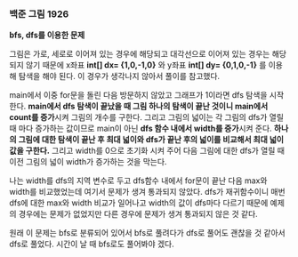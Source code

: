 ### 백준 그림 1926

**bfs, dfs를 이용한 문제**

그림은 가로, 세로로 이어져 있는 경우에 해당되고 대각선으로 이어져 있는 경우는 해당되지 않기 때문에  x좌표 **int[] dx= {1,0,-1,0}** 와 y좌표 **int[] dy= {0,1,0,-1}** 를 이용해 탐색을 해야 된다. 이 경우가 생각나지 않아서 풀이를 참고했다.  

main에서 이중 for문을 돌린 다음 방문하지 않았고 그래프가 1이라면 dfs 탐색을 시작한다. **main에서 dfs 탐색이 끝났을 때 그림 하나의 탐색이 끝난 것이니 main에서 count를 증가**시켜 그림의 개수를 구한다. 그리고 그림의 넓이는 각 그림의 dfs가 열릴 때 마다 증가하는 값이므로 main이 아닌 **dfs 함수 내에서 width를 증가**시켜 준다. **하나의 그림에 대한 탐색이 끝난 후 최대 넓이와 dfs가 끝난 후의 넓이를 비교해서 최대 넓이값을 구한다.** 그리고 width를 0으로 초기화 시켜 주어 다음 그림에 대한 dfs가 열릴 때 이전 그림의 넓이 width가 증가하는 것을 막는다.

나는 width를 dfs의 지역 변수로 두고 dfs함수 내에서 for문이 끝난 다음 max와 width를 비교했었는데 여기서 문제가 생겨 통과되지 않았다. dfs가 재귀함수이니 매번 dfs에 대한 max와 width 비교가 일어나고 width의 값이 dfs마다 다르기 때문에 예제의 경우에는 문제가 없었지만 다른 경우에 문제가 생겨 통과되지 않은 것 같다.

원래 이 문제는 bfs로 분류되어 있어서 bfs로 풀려다가 dfs로 풀어도 괜찮을 것 같아서 dfs로 풀었다. 시간이 날 때 bfs로도 풀어봐야 겠다.


